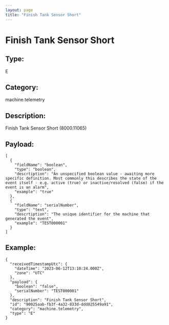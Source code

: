 ```yaml
---
layout: page
title: "Finish Tank Sensor Short"
---
```


# Finish Tank Sensor Short

## Type:

E

## Category:

machine.telemetry

## Description: 

Finish Tank Sensor Short (8000.11065)

## Payload:

```
[
  {
    "fieldName": "boolean",
    "type": "boolean",
    "descrtiption": "An unspecified boolean value - awaiting more specific definition. Most commonly this describes the state of the event itself - e.g. active (true) or inactive/resolved (false) if the event is an alarm",
    "example": "true"
  },
  {
    "fieldName": "serialNumber",
    "type": "text",
    "descrtiption": "The unique identifier for the machine that generated the event",
    "example": "TEST000001"
  }
]
```

## Example:

```
{
  "receivedTimestampUtc": {
    "dateTime": "2023-06-12T13:10:24.000Z",
    "zone": "UTC"
  },
  "payload": {
    "boolean": "false",
    "serialNumber": "TEST000001"
  },
  "description": "Finish Tank Sensor Short",
  "id": "90025aab-fb3f-4a32-833d-ddd025549a91",
  "category": "machine.telemetry",
  "type": "E"
}
```
